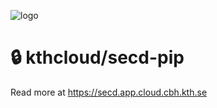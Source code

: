 ![logo](https://github.com/kthcloud/secd/assets/35996839/561d42fb-8484-4702-a4c2-32c75499599b)

# 🔒 kthcloud/secd-pip
Read more at https://secd.app.cloud.cbh.kth.se
